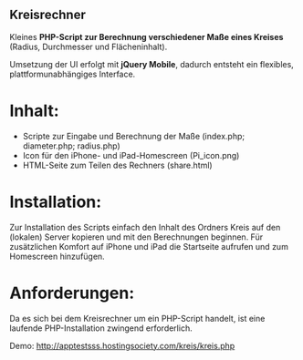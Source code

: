 Kreisrechner 
--
Kleines __PHP-Script zur Berechnung verschiedener Ma&szlig;e eines Kreises__ (Radius, Durchmesser und Fl&auml;cheninhalt).
 
Umsetzung der UI erfolgt mit __jQuery Mobile__, dadurch entsteht ein flexibles, plattformunabh&auml;ngiges Interface.


Inhalt:
===
<ul>
<li>Scripte zur Eingabe und Berechnung der Ma&szlig;e (index.php; diameter.php; radius.php)</li>
<li>Icon für den iPhone- und iPad-Homescreen (Pi_icon.png)</li>
<li>HTML-Seite zum Teilen des Rechners (share.html)</li>
</ul>


Installation:
===
Zur Installation des Scripts einfach den Inhalt des Ordners Kreis auf den (lokalen) Server kopieren und mit den Berechnungen beginnen. F&uuml;r zus&auml;tzlichen Komfort auf iPhone und iPad die Startseite aufrufen und zum Homescreen hinzuf&uuml;gen.



Anforderungen:
===
Da es sich bei dem Kreisrechner um ein PHP-Script handelt, ist eine laufende PHP-Installation zwingend erforderlich.


Demo: http://apptestsss.hostingsociety.com/kreis/kreis.php
